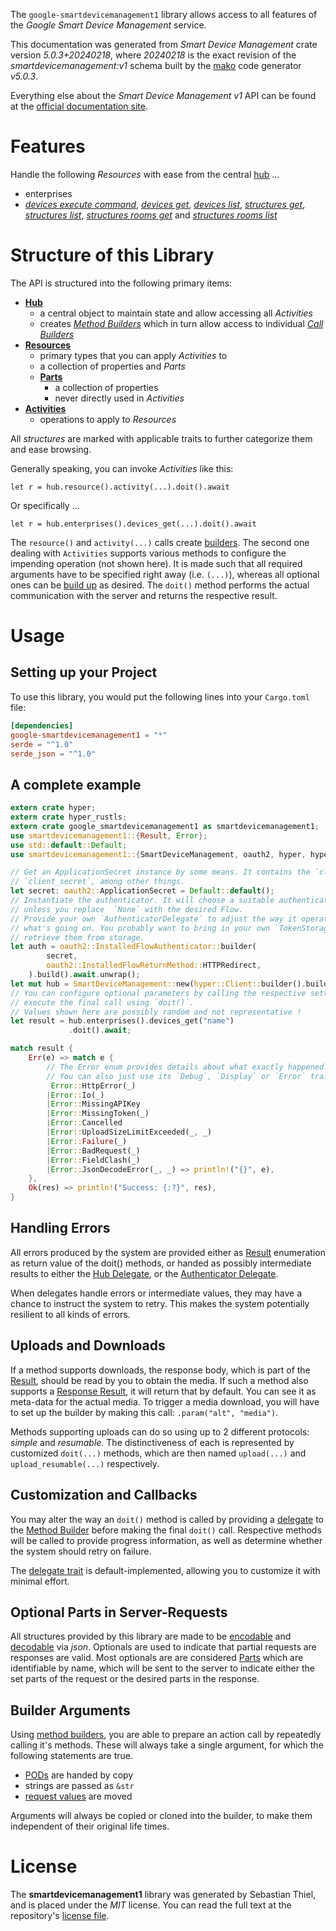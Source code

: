 <!---
DO NOT EDIT !
This file was generated automatically from 'src/generator/templates/api/README.md.mako'
DO NOT EDIT !
-->
The `google-smartdevicemanagement1` library allows access to all features of the *Google Smart Device Management* service.

This documentation was generated from *Smart Device Management* crate version *5.0.3+20240218*, where *20240218* is the exact revision of the *smartdevicemanagement:v1* schema built by the [mako](http://www.makotemplates.org/) code generator *v5.0.3*.

Everything else about the *Smart Device Management* *v1* API can be found at the
[official documentation site](https://developers.google.com/nest/device-access).
# Features

Handle the following *Resources* with ease from the central [hub](https://docs.rs/google-smartdevicemanagement1/5.0.3+20240218/google_smartdevicemanagement1/SmartDeviceManagement) ... 

* enterprises
 * [*devices execute command*](https://docs.rs/google-smartdevicemanagement1/5.0.3+20240218/google_smartdevicemanagement1/api::EnterpriseDeviceExecuteCommandCall), [*devices get*](https://docs.rs/google-smartdevicemanagement1/5.0.3+20240218/google_smartdevicemanagement1/api::EnterpriseDeviceGetCall), [*devices list*](https://docs.rs/google-smartdevicemanagement1/5.0.3+20240218/google_smartdevicemanagement1/api::EnterpriseDeviceListCall), [*structures get*](https://docs.rs/google-smartdevicemanagement1/5.0.3+20240218/google_smartdevicemanagement1/api::EnterpriseStructureGetCall), [*structures list*](https://docs.rs/google-smartdevicemanagement1/5.0.3+20240218/google_smartdevicemanagement1/api::EnterpriseStructureListCall), [*structures rooms get*](https://docs.rs/google-smartdevicemanagement1/5.0.3+20240218/google_smartdevicemanagement1/api::EnterpriseStructureRoomGetCall) and [*structures rooms list*](https://docs.rs/google-smartdevicemanagement1/5.0.3+20240218/google_smartdevicemanagement1/api::EnterpriseStructureRoomListCall)




# Structure of this Library

The API is structured into the following primary items:

* **[Hub](https://docs.rs/google-smartdevicemanagement1/5.0.3+20240218/google_smartdevicemanagement1/SmartDeviceManagement)**
    * a central object to maintain state and allow accessing all *Activities*
    * creates [*Method Builders*](https://docs.rs/google-smartdevicemanagement1/5.0.3+20240218/google_smartdevicemanagement1/client::MethodsBuilder) which in turn
      allow access to individual [*Call Builders*](https://docs.rs/google-smartdevicemanagement1/5.0.3+20240218/google_smartdevicemanagement1/client::CallBuilder)
* **[Resources](https://docs.rs/google-smartdevicemanagement1/5.0.3+20240218/google_smartdevicemanagement1/client::Resource)**
    * primary types that you can apply *Activities* to
    * a collection of properties and *Parts*
    * **[Parts](https://docs.rs/google-smartdevicemanagement1/5.0.3+20240218/google_smartdevicemanagement1/client::Part)**
        * a collection of properties
        * never directly used in *Activities*
* **[Activities](https://docs.rs/google-smartdevicemanagement1/5.0.3+20240218/google_smartdevicemanagement1/client::CallBuilder)**
    * operations to apply to *Resources*

All *structures* are marked with applicable traits to further categorize them and ease browsing.

Generally speaking, you can invoke *Activities* like this:

```Rust,ignore
let r = hub.resource().activity(...).doit().await
```

Or specifically ...

```ignore
let r = hub.enterprises().devices_get(...).doit().await
```

The `resource()` and `activity(...)` calls create [builders][builder-pattern]. The second one dealing with `Activities` 
supports various methods to configure the impending operation (not shown here). It is made such that all required arguments have to be 
specified right away (i.e. `(...)`), whereas all optional ones can be [build up][builder-pattern] as desired.
The `doit()` method performs the actual communication with the server and returns the respective result.

# Usage

## Setting up your Project

To use this library, you would put the following lines into your `Cargo.toml` file:

```toml
[dependencies]
google-smartdevicemanagement1 = "*"
serde = "^1.0"
serde_json = "^1.0"
```

## A complete example

```Rust
extern crate hyper;
extern crate hyper_rustls;
extern crate google_smartdevicemanagement1 as smartdevicemanagement1;
use smartdevicemanagement1::{Result, Error};
use std::default::Default;
use smartdevicemanagement1::{SmartDeviceManagement, oauth2, hyper, hyper_rustls, chrono, FieldMask};

// Get an ApplicationSecret instance by some means. It contains the `client_id` and 
// `client_secret`, among other things.
let secret: oauth2::ApplicationSecret = Default::default();
// Instantiate the authenticator. It will choose a suitable authentication flow for you, 
// unless you replace  `None` with the desired Flow.
// Provide your own `AuthenticatorDelegate` to adjust the way it operates and get feedback about 
// what's going on. You probably want to bring in your own `TokenStorage` to persist tokens and
// retrieve them from storage.
let auth = oauth2::InstalledFlowAuthenticator::builder(
        secret,
        oauth2::InstalledFlowReturnMethod::HTTPRedirect,
    ).build().await.unwrap();
let mut hub = SmartDeviceManagement::new(hyper::Client::builder().build(hyper_rustls::HttpsConnectorBuilder::new().with_native_roots().https_or_http().enable_http1().build()), auth);
// You can configure optional parameters by calling the respective setters at will, and
// execute the final call using `doit()`.
// Values shown here are possibly random and not representative !
let result = hub.enterprises().devices_get("name")
             .doit().await;

match result {
    Err(e) => match e {
        // The Error enum provides details about what exactly happened.
        // You can also just use its `Debug`, `Display` or `Error` traits
         Error::HttpError(_)
        |Error::Io(_)
        |Error::MissingAPIKey
        |Error::MissingToken(_)
        |Error::Cancelled
        |Error::UploadSizeLimitExceeded(_, _)
        |Error::Failure(_)
        |Error::BadRequest(_)
        |Error::FieldClash(_)
        |Error::JsonDecodeError(_, _) => println!("{}", e),
    },
    Ok(res) => println!("Success: {:?}", res),
}

```
## Handling Errors

All errors produced by the system are provided either as [Result](https://docs.rs/google-smartdevicemanagement1/5.0.3+20240218/google_smartdevicemanagement1/client::Result) enumeration as return value of
the doit() methods, or handed as possibly intermediate results to either the 
[Hub Delegate](https://docs.rs/google-smartdevicemanagement1/5.0.3+20240218/google_smartdevicemanagement1/client::Delegate), or the [Authenticator Delegate](https://docs.rs/yup-oauth2/*/yup_oauth2/trait.AuthenticatorDelegate.html).

When delegates handle errors or intermediate values, they may have a chance to instruct the system to retry. This 
makes the system potentially resilient to all kinds of errors.

## Uploads and Downloads
If a method supports downloads, the response body, which is part of the [Result](https://docs.rs/google-smartdevicemanagement1/5.0.3+20240218/google_smartdevicemanagement1/client::Result), should be
read by you to obtain the media.
If such a method also supports a [Response Result](https://docs.rs/google-smartdevicemanagement1/5.0.3+20240218/google_smartdevicemanagement1/client::ResponseResult), it will return that by default.
You can see it as meta-data for the actual media. To trigger a media download, you will have to set up the builder by making
this call: `.param("alt", "media")`.

Methods supporting uploads can do so using up to 2 different protocols: 
*simple* and *resumable*. The distinctiveness of each is represented by customized 
`doit(...)` methods, which are then named `upload(...)` and `upload_resumable(...)` respectively.

## Customization and Callbacks

You may alter the way an `doit()` method is called by providing a [delegate](https://docs.rs/google-smartdevicemanagement1/5.0.3+20240218/google_smartdevicemanagement1/client::Delegate) to the 
[Method Builder](https://docs.rs/google-smartdevicemanagement1/5.0.3+20240218/google_smartdevicemanagement1/client::CallBuilder) before making the final `doit()` call. 
Respective methods will be called to provide progress information, as well as determine whether the system should 
retry on failure.

The [delegate trait](https://docs.rs/google-smartdevicemanagement1/5.0.3+20240218/google_smartdevicemanagement1/client::Delegate) is default-implemented, allowing you to customize it with minimal effort.

## Optional Parts in Server-Requests

All structures provided by this library are made to be [encodable](https://docs.rs/google-smartdevicemanagement1/5.0.3+20240218/google_smartdevicemanagement1/client::RequestValue) and 
[decodable](https://docs.rs/google-smartdevicemanagement1/5.0.3+20240218/google_smartdevicemanagement1/client::ResponseResult) via *json*. Optionals are used to indicate that partial requests are responses 
are valid.
Most optionals are are considered [Parts](https://docs.rs/google-smartdevicemanagement1/5.0.3+20240218/google_smartdevicemanagement1/client::Part) which are identifiable by name, which will be sent to 
the server to indicate either the set parts of the request or the desired parts in the response.

## Builder Arguments

Using [method builders](https://docs.rs/google-smartdevicemanagement1/5.0.3+20240218/google_smartdevicemanagement1/client::CallBuilder), you are able to prepare an action call by repeatedly calling it's methods.
These will always take a single argument, for which the following statements are true.

* [PODs][wiki-pod] are handed by copy
* strings are passed as `&str`
* [request values](https://docs.rs/google-smartdevicemanagement1/5.0.3+20240218/google_smartdevicemanagement1/client::RequestValue) are moved

Arguments will always be copied or cloned into the builder, to make them independent of their original life times.

[wiki-pod]: http://en.wikipedia.org/wiki/Plain_old_data_structure
[builder-pattern]: http://en.wikipedia.org/wiki/Builder_pattern
[google-go-api]: https://github.com/google/google-api-go-client

# License
The **smartdevicemanagement1** library was generated by Sebastian Thiel, and is placed 
under the *MIT* license.
You can read the full text at the repository's [license file][repo-license].

[repo-license]: https://github.com/Byron/google-apis-rsblob/main/LICENSE.md

